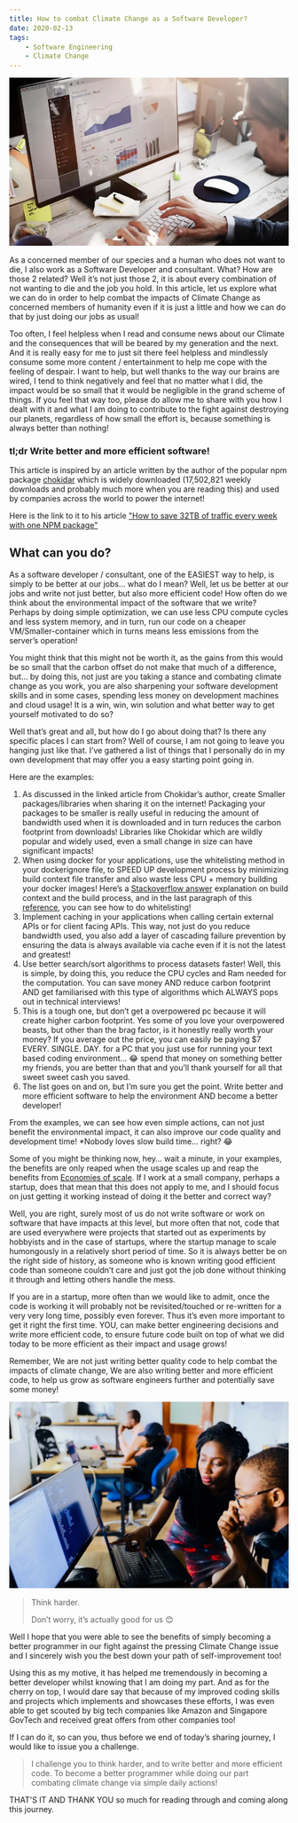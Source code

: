 ```yaml
---
title: How to combat Climate Change as a Software Developer?
date: 2020-02-13
tags:
    - Software Engineering
    - Climate Change
---
```

![img](./1.jpg)

As a concerned member of our species and a human who does not want to die, I also work as a Software Developer and consultant. What? How are those 2 related? Well it’s not just those 2, it is about every combination of not wanting to die and the job you hold. In this article, let us explore what we can do in order to help combat the impacts of Climate Change as concerned members of humanity even if it is just a little and how we can do that by just doing our jobs as usual!

Too often, I feel helpless when I read and consume news about our Climate and the consequences that will be beared by my generation and the next. And it is really easy for me to just sit there feel helpless and mindlessly consume some more content / entertainment to help me cope with the feeling of despair. I want to help, but well thanks to the way our brains are wired, I tend to think negatively and feel that no matter what I did, the impact would be so small that it would be negligible in the grand scheme of things. If you feel that way too, please do allow me to share with you how I dealt with it and what I am doing to contribute to the fight against destroying our planets, regardless of how small the effort is, because something is always better than nothing!


### tl;dr Write better and more efficient software!
This article is inspired by an article written by the author of the popular npm package [chokidar](https://www.npmjs.com/package/chokidar) which is widely downloaded (17,502,821 weekly downloads and probably much more when you are reading this) and used by companies across the world to power the internet!

Here is the link to it to his article ["How to save 32TB of traffic every week with one NPM package"](https://paulmillr.com/posts/chokidar-3-save-32tb-of-traffic/?source=post_page-----f27e04078465--------------------------------)


## What can you do?
As a software developer / consultant, one of the EASIEST way to help, is simply to be better at our jobs… what do I mean? Well, let us be better at our jobs and write not just better, but also more efficient code! How often do we think about the environmental impact of the software that we write? Perhaps by doing simple optimization, we can use less CPU compute cycles and less system memory, and in turn, run our code on a cheaper VM/Smaller-container which in turns means less emissions from the server’s operation!

You might think that this might not be worth it, as the gains from this would be so small that the carbon offset do not make that much of a difference, but… by doing this, not just are you taking a stance and combating climate change as you work, you are also sharpening your software development skills and in some cases, spending less money on development machines and cloud usage! It is a win, win, win solution and what better way to get yourself motivated to do so?

Well that’s great and all, but how do I go about doing that? Is there any specific places I can start from? Well of course, I am not going to leave you hanging just like that. I’ve gathered a list of things that I personally do in my own development that may offer you a easy starting point going in.

Here are the examples:

1. As discussed in the linked article from Chokidar’s author, create Smaller packages/libraries when sharing it on the internet! Packaging your packages to be smaller is really useful in reducing the amount of bandwidth used when it is downloaded and in turn reduces the carbon footprint from downloads! Libraries like Chokidar which are wildly popular and widely used, even a small change in size can have significant impacts!
1. When using docker for your applications, use the whitelisting method in your dockerignore file, to SPEED UP development process by minimizing build context file transfer and also waste less CPU + memory building your docker images! Here’s a [Stackoverflow answer](https://stackoverflow.com/questions/45118244/how-to-delete-files-sent-to-docker-daemon-build-context/45118985#45118985) explanation on build context and the build process, and in the last paragraph of this [reference](https://docs.docker.com/reference/dockerfile/#dockerignore-file), you can see how to do whitelisting!
1. Implement caching in your applications when calling certain external APIs or for client facing APIs. This way, not just do you reduce bandwidth used, you also add a layer of cascading failure prevention by ensuring the data is always available via cache even if it is not the latest and greatest!
1. Use better search/sort algorithms to process datasets faster! Well, this is simple, by doing this, you reduce the CPU cycles and Ram needed for the computation. You can save money AND reduce carbon footprint AND get familiarised with this type of algorithms which ALWAYS pops out in technical interviews!
1. This is a tough one, but don’t get a overpowered pc because it will create higher carbon footprint. Yes some of you love your overpowered beasts, but other than the brag factor, is it honestly really worth your money? If you average out the price, you can easily be paying $7 EVERY. SINGLE. DAY. for a PC that you just use for running your text based coding environment… 😂 spend that money on something better my friends, you are better than that and you’ll thank yourself for all that sweet sweet cash you saved.
1. The list goes on and on, but I’m sure you get the point. Write better and more efficient software to help the environment AND become a better developer!

From the examples, we can see how even simple actions, can not just benefit the environmental impact, it can also improve our code quality and development time! *Nobody loves slow build time… right? 😂

Some of you might be thinking now, hey… wait a minute, in your examples, the benefits are only reaped when the usage scales up and reap the benefits from [Economies of scale](https://www.investopedia.com/terms/e/economiesofscale.asp). If I work at a small company, perhaps a startup, does that mean that this does not apply to me, and I should focus on just getting it working instead of doing it the better and correct way?

Well, you are right, surely most of us do not write software or work on software that have impacts at this level, but more often that not, code that are used everywhere were projects that started out as experiments by hobbyists and in the case of startups, where the startup manage to scale humongously in a relatively short period of time. So it is always better be on the right side of history, as someone who is known writing good efficient code than someone couldn’t care and just got the job done without thinking it through and letting others handle the mess.

If you are in a startup, more often than we would like to admit, once the code is working it will probably not be revisited/touched or re-written for a very very long time, possibly even forever. Thus it’s even more important to get it right the first time. YOU, can make better engineering decisions and write more efficient code, to ensure future code built on top of what we did today to be more efficient as their impact and usage grows!

Remember, We are not just writing better quality code to help combat the impacts of climate change, We are also writing better and more efficient code, to help us grow as software engineers further and potentially save some money!

![img](./2.webp)

> Think harder.
>
> Don’t worry, it’s actually good for us 😊

Well I hope that you were able to see the benefits of simply becoming a better programmer in our fight against the pressing Climate Change issue and I sincerely wish you the best down your path of self-improvement too!

Using this as my motive, it has helped me tremendously in becoming a better developer whilst knowing that I am doing my part. And as for the cherry on top, I would dare say that because of my improved coding skills and projects which implements and showcases these efforts, I was even able to get scouted by big tech companies like Amazon and Singapore GovTech and received great offers from other companies too!

If I can do it, so can you, thus before we end of today’s sharing journey, I would like to issue you a challenge.

> I challenge you to think harder, and to write better and more efficient code. To become a better programmer while doing our part combating climate change via simple daily actions!

THAT'S IT AND THANK YOU so much for reading through and coming along this journey.